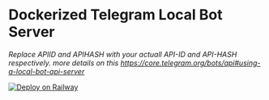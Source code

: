 # Dockerized Telegram Local Bot Server

_Replace APIID and APIHASH with your actuall API-ID and API-HASH respectively. more details on this https://core.telegram.org/bots/api#using-a-local-bot-api-server_

[![Deploy on Railway](https://railway.app/button.svg)](https://railway.app/new/template/_MPxfe?referralCode=_4oAwx)
